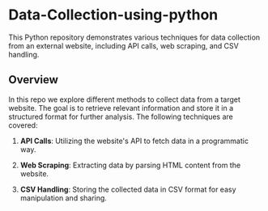 # Data-Collection-using-python

This Python repository demonstrates various techniques for data collection from an external website, including API calls, web scraping, and CSV handling.

## Overview
In this repo we explore different methods to collect data from a target website. The goal is to retrieve relevant information and store it in a structured format for further analysis. The following techniques are covered:

1. **API Calls**: Utilizing the website's API to fetch data in a programmatic way.

2. **Web Scraping**: Extracting data by parsing HTML content from the website.

3. **CSV Handling**: Storing the collected data in CSV format for easy manipulation and sharing.
